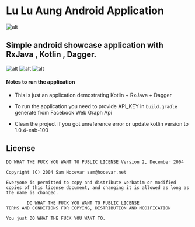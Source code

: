 # Lu Lu Aung Android Application 

![alt](http://link)

## Simple android showcase application with RxJava , Kotlin , Dagger.

![alt](http://link) ![alt](http://link) ![alt](http://link) 


####  Notes to run the application

* This is just an application demostrating Kotlin + RxJava + Dagger 

* To run the application you need to provide API_KEY in `build.gradle` 
generate from Facebook Web Graph Api

* Clean the project if you got unreference error  or update kotlin version to 1.0.4-eab-100


## License 
```
DO WHAT THE FUCK YOU WANT TO PUBLIC LICENSE Version 2, December 2004

Copyright (C) 2004 Sam Hocevar sam@hocevar.net

Everyone is permitted to copy and distribute verbatim or modified copies of this license document, and changing it is allowed as long as the name is changed.

        DO WHAT THE FUCK YOU WANT TO PUBLIC LICENSE
TERMS AND CONDITIONS FOR COPYING, DISTRIBUTION AND MODIFICATION

You just DO WHAT THE FUCK YOU WANT TO.

```
